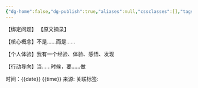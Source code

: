 ```yaml
---
{"dg-home":false,"dg-publish":true,"aliases":null,"cssclasses":[],"tags":null,"dg-note-icon":"1","permalink":"/2永久笔记/采矿技术/模版ss卡/","dgPassFrontmatter":true,"noteIcon":"1","created":"2024-07-06T19:08:18.414+08:00","updated":"2024-07-06T19:10:06.477+08:00"}
---
```


【绑定问题】
【原文摘录】

【核心概念】不是……而是……


【个人体验】我有一个经验、体验、感悟、发现

【行动导向】当……时候，要……做

时间：{{date}} {{time}}
来源:
关联标签: